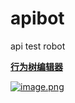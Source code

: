 # apibot
api test robot

[**行为树编辑器**](https://github.com/pojol/apibot-editor)

[![image.png](https://i.postimg.cc/Mp4GWnsY/image.png)](https://postimg.cc/cvRWhLGK)
